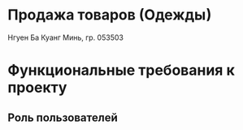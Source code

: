 # Продажа товаров (Одежды)
Нгуен Ба Куанг Минь, гр. 053503

# Функциональные требования к проекту

## Роль пользователей


